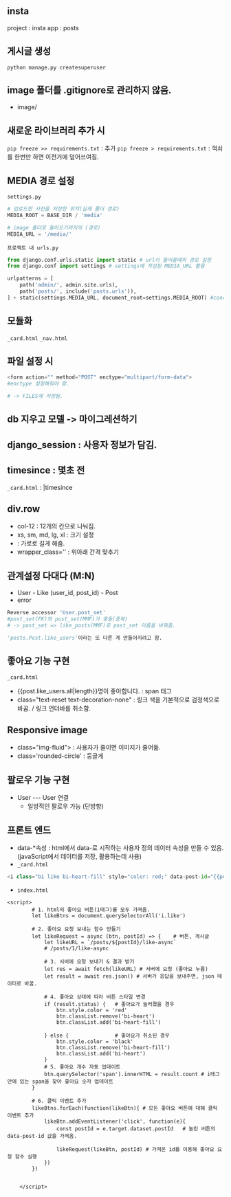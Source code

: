 ## insta
project : insta
app : posts

## 게시글 생성
`python manage.py createsuperuser`

## image 폴더를 .gitignore로 관리하지 않음.
- image/ 

## 새로운 라이브러리 추가 시  
`pip freeze >> requirements.txt` : 추가 
`pip freeze > requirements.txt` : 꺽쇠를 한번만 하면 이전거에 덮어쓰여짐.

## MEDIA 경로 설정
`settings.py`
```python
# 업로드한 사진을 저장한 위치(실제 폴더 경로)
MEDIA_ROOT = BASE_DIR / 'media'

# image 폴더로 들어오기까지의 (경로)
MEDIA_URL = '/media/'
```

`프로젝트 내 urls.py`
```python
from django.conf.urls.static import static # url이 들어올때의 경로 설정
from django.conf import settings # settings에 작성된 MEDIA_URL 활용

urlpatterns = [
    path('admin/', admin.site.urls),
    path('posts/', include('posts.urls')),
] + static(settings.MEDIA_URL, document_root=settings.MEDIA_ROOT) #concat / 경로 - 저장한 실제 위치
```

## 모듈화 
`_card.html`
`_nav.html`

## 파일 설정 시 
```python 
<form action="" method="POST" enctype="multipart/form-data"> 
#enctype 설정해줘야 함.

# -> FILES에 저장됨.
```

## db 지우고 모델 -> 마이그레션하기


## django_session : 사용자 정보가 담김.

## timesince : 몇초 전 
`_card.html` : |timesince

## div.row
- col-12 : 12개의 칸으로 나눠짐.
- xs, sm, md, lg, xl : 크기 설정
- <div class="row"> : 가로로 길게 해줌.
- wrapper_class='' : 위아래 간격 맞추기

## 관계설정 다대다 (M:N)
- User - Like (user_id, post_id) - Post 
- error 
```python
Reverse accessor 'User.post_set' 
#post_set(FK)와 post_set(MMF)가 충돌(중복)
# -> post_set => like_posts(MMF)로 post_set 이름을 바꿔줌.

'posts.Post.like_users'이라는 또 다른 게 만들어지려고 함.
```

## 좋아요 기능 구현
`_card.html`
- <span>{{post.like_users.all|length}}명이 좋아합니다.</span> : span 태그
- class="text-reset text-decoration-none" : 링크 색을 기본적으로 검정색으로 바꿈. / 링크 언더바를 취소함.

## Responsive image 
- class="img-fluid"> : 사용자가 줄이면 이미지가 줄어듦. 
- class='rounded-circle' : 둥글게

## 팔로우 기능 구현
- User --- User 연결
    - 일방적인 팔로우 가능 (단방향)

## 프론트 엔드 
- data-*속성 : html에서 data-로 시작하는 사용자 정의 데이터 속성을 만들 수 있음. (javaScript에서 데이터를 저장, 활용하는데 사용)
- `_card.html`
```python
<i class="bi like bi-heart-fill" style="color: red;" data-post-id="{{post.id}}"> # data-post-id : 어느 게시글의 좋아요 버튼인지 구별하기 위해 만든 속성
```

- `index.html`
```shell
<script>
        # 1. html의 좋아요 버튼(i태그)를 모두 가져옴.
        let likeBtns = document.querySelectorAll('i.like') 
        
        # 2. 좋아요 요청 보내는 함수 만들기
        let likeRequest = async (btn, postId) => {    # 버튼, 게시글
            let likeURL = `/posts/${postId}/like-async` 
            # /posts/1/like-async
            
            # 3. 서버에 요청 보내기 & 결과 받기
            let res = await fetch(likeURL) # 서버에 요청 (좋아요 누름)
            let result = await res.json() # 서버가 응답을 보내주면, json 데이터로 바꿈.

            # 4. 좋아요 상태에 따라 버튼 스타일 변경 
            if (result.status) {   # 좋아요가 눌러졌을 경우
                btn.style.color = 'red'
                btn.classList.remove('bi-heart')
                btn.classList.add('bi-heart-fill')
                
            } else {               # 좋아요가 취소된 경우
                btn.style.color = 'black'
                btn.classList.remove('bi-heart-fill')
                btn.classList.add('bi-heart')
            } 
            # 5. 좋아요 개수 자동 업데이트 
            btn.querySelector('span').innerHTML = result.count # i태그 안에 있는 span을 찾아 좋아요 숫자 업데이트
        }    

        # 6. 클릭 이벤트 추가
        likeBtns.forEach(function(likeBtn){ # 모든 좋아요 버튼에 대해 클릭 이벤트 추가
            likeBtn.addEventListener('click', function(e){
                const postId = e.target.dataset.postId   # 눌린 버튼의 data-post-id 값을 가져옴.

                likeRequest(likeBtn, postId) # 가져온 id를 이용해 좋아요 요청 함수 실행
            })
        })


    </script>
```


